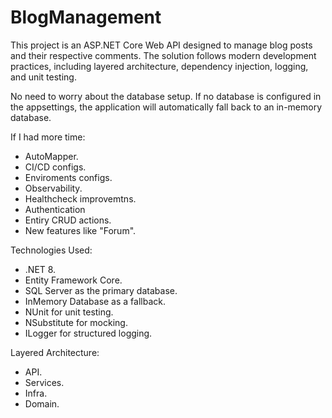 # BlogManagement
This project is an ASP.NET Core Web API designed to manage blog posts and their respective comments. The solution follows modern development practices, including layered architecture, dependency injection, logging, and unit testing.

No need to worry about the database setup. If no database is configured in the appsettings, the application will automatically fall back to an in-memory database.

If I had more time: 
- AutoMapper.
- CI/CD configs.
- Enviroments configs.
- Observability.
- Healthcheck improvemtns.
- Authentication
- Entiry CRUD actions.
- New features like "Forum".

Technologies Used: 
- .NET 8.
-  Entity Framework Core.
-  SQL Server as the primary database.
-  InMemory Database as a fallback.
-  NUnit for unit testing.
-  NSubstitute for mocking.
- ILogger for structured logging.

Layered Architecture:
- API.
- Services.
- Infra.
- Domain.

